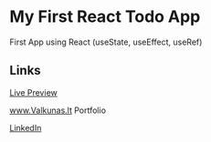 # My First React Todo App

First App using React (useState, useEffect, useRef)


## Links

<a href="https://www.valkunas.lt/todo-list" target="_blank">Live Preview</a>


<a href="https://www.valkunas.lt" target="_blank">www.Valkunas.lt Portfolio</a>


<a href="https://www.linkedin.com/in/matas-valk%C5%ABnas-812127124/" target="_blank">LinkedIn</a>


